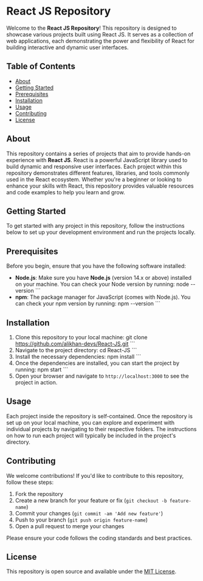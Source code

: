 # React JS Repository

Welcome to the **React JS Repository**! This repository is designed to showcase various projects built using React JS. It serves as a collection of web applications, each demonstrating the power and flexibility of React for building interactive and dynamic user interfaces.

## Table of Contents
- [About](#about)
- [Getting Started](#getting-started)
- [Prerequisites](#prerequisites)
- [Installation](#installation)
- [Usage](#usage)
- [Contributing](#contributing)
- [License](#license)

## About
This repository contains a series of projects that aim to provide hands-on experience with **React JS**. React is a powerful JavaScript library used to build dynamic and responsive user interfaces. Each project within this repository demonstrates different features, libraries, and tools commonly used in the React ecosystem. Whether you're a beginner or looking to enhance your skills with React, this repository provides valuable resources and code examples to help you learn and grow.

## Getting Started
To get started with any project in this repository, follow the instructions below to set up your development environment and run the projects locally.

## Prerequisites
Before you begin, ensure that you have the following software installed:
- **Node.js**: Make sure you have **Node.js** (version 14.x or above) installed on your machine. You can check your Node version by running: node --version ```
- **npm**: The package manager for JavaScript (comes with Node.js). You can check your npm version by running:  npm --version ```

## Installation
1. Clone this repository to your local machine: git clone https://github.com/alikhan-devs/React-JS.git ```
2. Navigate to the project directory:  cd React-JS ```
3. Install the necessary dependencies:  npm install ```
4. Once the dependencies are installed, you can start the project by running:  npm start ```
5. Open your browser and navigate to `http://localhost:3000` to see the project in action.

## Usage
Each project inside the repository is self-contained. Once the repository is set up on your local machine, you can explore and experiment with individual projects by navigating to their respective folders. The instructions on how to run each project will typically be included in the project's directory.

## Contributing
We welcome contributions! If you'd like to contribute to this repository, follow these steps:
1. Fork the repository
2. Create a new branch for your feature or fix (`git checkout -b feature-name`)
3. Commit your changes (`git commit -am 'Add new feature'`)
4. Push to your branch (`git push origin feature-name`)
5. Open a pull request to merge your changes

Please ensure your code follows the coding standards and best practices.

## License
This repository is open source and available under the [MIT License](LICENSE).
